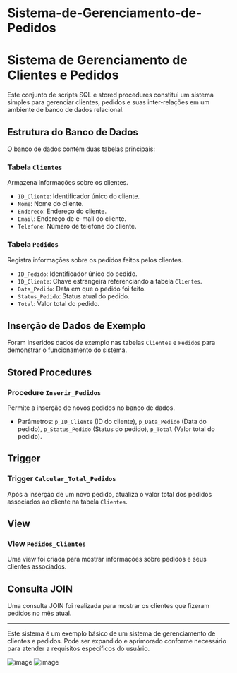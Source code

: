 # Sistema-de-Gerenciamento-de-Pedidos

# Sistema de Gerenciamento de Clientes e Pedidos

Este conjunto de scripts SQL e stored procedures constitui um sistema simples para gerenciar clientes, pedidos e suas inter-relações em um ambiente de banco de dados relacional.

## Estrutura do Banco de Dados

O banco de dados contém duas tabelas principais:

### Tabela `Clientes`

Armazena informações sobre os clientes.
- `ID_Cliente`: Identificador único do cliente.
- `Nome`: Nome do cliente.
- `Endereco`: Endereço do cliente.
- `Email`: Endereço de e-mail do cliente.
- `Telefone`: Número de telefone do cliente.

### Tabela `Pedidos`

Registra informações sobre os pedidos feitos pelos clientes.
- `ID_Pedido`: Identificador único do pedido.
- `ID_Cliente`: Chave estrangeira referenciando a tabela `Clientes`.
- `Data_Pedido`: Data em que o pedido foi feito.
- `Status_Pedido`: Status atual do pedido.
- `Total`: Valor total do pedido.

## Inserção de Dados de Exemplo

Foram inseridos dados de exemplo nas tabelas `Clientes` e `Pedidos` para demonstrar o funcionamento do sistema.

## Stored Procedures

### Procedure `Inserir_Pedidos`

Permite a inserção de novos pedidos no banco de dados.
- Parâmetros: `p_ID_Cliente` (ID do cliente), `p_Data_Pedido` (Data do pedido), `p_Status_Pedido` (Status do pedido), `p_Total` (Valor total do pedido).

## Trigger

### Trigger `Calcular_Total_Pedidos`

Após a inserção de um novo pedido, atualiza o valor total dos pedidos associados ao cliente na tabela `Clientes`.

## View

### View `Pedidos_Clientes`

Uma view foi criada para mostrar informações sobre pedidos e seus clientes associados.

## Consulta JOIN

Uma consulta JOIN foi realizada para mostrar os clientes que fizeram pedidos no mês atual.

---

Este sistema é um exemplo básico de um sistema de gerenciamento de clientes e pedidos. Pode ser expandido e aprimorado conforme necessário para atender a requisitos específicos do usuário.

![image](https://github.com/SamuelJorgetto/Sistema-de-Gerenciamento-de-Pedidos/assets/144075081/70aababf-feb2-4253-b5dc-0e98c3fd7222)
![image](https://github.com/SamuelJorgetto/Sistema-de-Gerenciamento-de-Pedidos/assets/144075081/25348efd-41cf-4d64-94e2-d36076578807)


